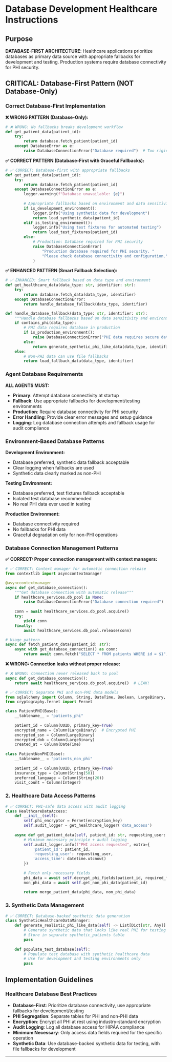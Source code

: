 # Database Development Healthcare Instructions

## Purpose

**DATABASE-FIRST ARCHITECTURE**: Healthcare applications prioritize databases as primary data source with appropriate fallbacks for development and testing. Production systems require database connectivity for PHI security.

## CRITICAL: Database-First Pattern (NOT Database-Only)

### Correct Database-First Implementation

**❌ WRONG PATTERN (Database-Only):**
```python
# ❌ WRONG: No fallbacks breaks development workflow
def get_patient_data(patient_id):
    try:
        return database.fetch_patient(patient_id)
    except DatabaseError as e:
        raise DatabaseConnectionError("Database required")  # Too rigid
```

**✅ CORRECT PATTERN (Database-First with Graceful Fallbacks):**
```python
# ✅ CORRECT: Database-first with appropriate fallbacks
def get_patient_data(patient_id):
    try:
        return database.fetch_patient(patient_id)
    except DatabaseConnectionError as e:
        logger.warning(f"Database unavailable: {e}")
        
        # Appropriate fallbacks based on environment and data sensitivity
        if is_development_environment():
            logger.info("Using synthetic data for development")
            return load_synthetic_data(patient_id)
        elif is_testing_environment():
            logger.info("Using test fixtures for automated testing") 
            return load_test_fixtures(patient_id)
        else:
            # Production: Database required for PHI security
            raise DatabaseConnectionError(
                "Production database required for PHI security. "
                "Please check database connectivity and configuration."
            )
```

**✅ ENHANCED PATTERN (Smart Fallback Selection):**
```python
# ✅ ENHANCED: Smart fallback based on data type and environment
def get_healthcare_data(data_type: str, identifier: str):
    try:
        return database.fetch_data(data_type, identifier)
    except DatabaseConnectionError:
        return handle_database_fallback(data_type, identifier)

def handle_database_fallback(data_type: str, identifier: str):
    """Handle database fallbacks based on data sensitivity and environment"""
    if contains_phi(data_type):
        # PHI data requires database in production
        if is_production_environment():
            raise DatabaseConnectionError("PHI data requires secure database connection")
        else:
            return generate_synthetic_phi_like_data(data_type, identifier)
    else:
        # Non-PHI data can use file fallbacks
        return load_fallback_data(data_type, identifier)
```

### Agent Database Requirements

**ALL AGENTS MUST:**
- **Primary**: Attempt database connectivity at startup
- **Fallback**: Use appropriate fallbacks for development/testing environments
- **Production**: Require database connectivity for PHI security
- **Error Handling**: Provide clear error messages and setup guidance
- **Logging**: Log database connection attempts and fallback usage for audit compliance

### Environment-Based Database Patterns

**Development Environment:**
- Database preferred, synthetic data fallback acceptable
- Clear logging when fallbacks are used
- Synthetic data clearly marked as non-PHI

**Testing Environment:**
- Database preferred, test fixtures fallback acceptable
- Isolated test database recommended
- No real PHI data ever used in testing

**Production Environment:**
- Database connectivity required
- No fallbacks for PHI data
- Graceful degradation only for non-PHI operations

### Database Connection Management Patterns

**✅ CORRECT: Proper connection management with context managers:**
```python
# ✅ CORRECT: Context manager for automatic connection release
from contextlib import asynccontextmanager

@asynccontextmanager
async def get_database_connection():
    """Get database connection with automatic release"""
    if healthcare_services.db_pool is None:
        raise DatabaseConnectionError("Database connection required")
    
    conn = await healthcare_services.db_pool.acquire()
    try:
        yield conn
    finally:
        await healthcare_services.db_pool.release(conn)

# Usage pattern
async def fetch_patient_data(patient_id: str):
    async with get_database_connection() as conn:
        return await conn.fetch("SELECT * FROM patients WHERE id = $1", patient_id)
```

**❌ WRONG: Connection leaks without proper release:**
```python
# ❌ WRONG: Connection never released back to pool
async def get_database_connection():
    return await healthcare_services.db_pool.acquire()  # LEAK!
```

```python
# ✅ CORRECT: Separate PHI and non-PHI data models
from sqlalchemy import Column, String, DateTime, Boolean, LargeBinary, UUID
from cryptography.fernet import Fernet

class PatientPHI(Base):
    __tablename__ = "patients_phi"
    
    patient_id = Column(UUID, primary_key=True)
    encrypted_name = Column(LargeBinary)  # Encrypted PHI
    encrypted_ssn = Column(LargeBinary)
    encrypted_dob = Column(LargeBinary)
    created_at = Column(DateTime)
    
class PatientNonPHI(Base):
    __tablename__ = "patients_non_phi"
    
    patient_id = Column(UUID, primary_key=True)
    insurance_type = Column(String(50))
    preferred_language = Column(String(20))
    visit_count = Column(Integer)
```

### 2. Healthcare Data Access Patterns

```python
# ✅ CORRECT: PHI-safe data access with audit logging
class HealthcareDataAccess:
    def __init__(self):
        self.phi_encryptor = Fernet(encryption_key)
        self.audit_logger = get_healthcare_logger('data_access')
    
    async def get_patient_data(self, patient_id: str, requesting_user: str):
        # Minimum necessary principle + audit logging
        self.audit_logger.info(f"PHI access requested", extra={
            'patient_id': patient_id,
            'requesting_user': requesting_user,
            'access_time': datetime.utcnow()
        })
        
        # Fetch only necessary fields
        phi_data = await self.decrypt_phi_fields(patient_id, required_fields)
        non_phi_data = await self.get_non_phi_data(patient_id)
        
        return merge_patient_data(phi_data, non_phi_data)
```

### 3. Synthetic Data Management

```python
# ✅ CORRECT: Database-backed synthetic data generation
class SyntheticHealthcareDataManager:
    def generate_realistic_phi_like_data(self) -> List[Dict[str, Any]]:
        # Generate synthetic data that looks like real PHI for testing PHI detection
        # Store in separate synthetic_patients table
        pass
    
    def populate_test_database(self):
        # Populate test database with synthetic healthcare data
        # Use for development and testing environments only
        pass
```

## Implementation Guidelines

### Healthcare Database Best Practices

- **Database-First**: Prioritize database connectivity, use appropriate fallbacks for development/testing
- **PHI Segregation**: Separate tables for PHI and non-PHI data
- **Encryption**: Encrypt all PHI at rest using industry-standard encryption
- **Audit Logging**: Log all database access for HIPAA compliance
- **Minimum Necessary**: Only access data fields required for the specific operation
- **Synthetic Data**: Use database-backed synthetic data for testing, with file fallbacks for development

---
